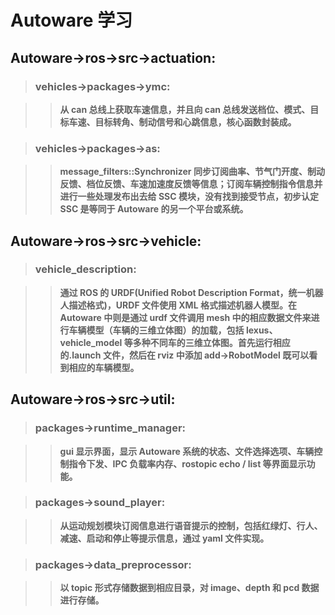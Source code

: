 # Autoware 学习

## Autoware->ros->src->actuation:

> ### vehicles->packages->ymc:

> > **从 can 总线上获取车速信息，并且向 can 总线发送档位、模式、目标车速、目标转角、制动信号和心跳信息，核心函数封装成。**

> ### vehicles->packages->as:

> > **message_filters::Synchronizer 同步订阅曲率、节气门开度、制动反馈、档位反馈、车速加速度反馈等信息；订阅车辆控制指令信息并进行一些处理发布出去给 SSC 模块，没有找到接受节点，初步认定 SSC 是等同于 Autoware 的另一个平台或系统。**

## Autoware->ros->src->vehicle:

> ### vehicle_description:

> > **通过 ROS 的 URDF(Unified Robot Description Format，统一机器人描述格式)，URDF 文件使用 XML 格式描述机器人模型。在 Autoware 中则是通过 urdf 文件调用 mesh 中的相应数据文件来进行车辆模型（车辆的三维立体图）的加载，包括 lexus、vehicle_model 等多种不同车的三维立体图。首先运行相应的.launch 文件，然后在 rviz 中添加 add->RobotModel 既可以看到相应的车辆模型。**

## Autoware->ros->src->util:

> ### packages->runtime_manager:

> > **gui 显示界面，显示 Autoware 系统的状态、文件选择选项、车辆控制指令下发、IPC 负载率内存、rostopic echo / list 等界面显示功能。**

> ### packages->sound_player:

> > **从运动规划模块订阅信息进行语音提示的控制，包括红绿灯、行人、减速、启动和停止等提示信息，通过 yaml 文件实现。**

> ### packages->data_preprocessor:

> > **以 topic 形式存储数据到相应目录，对 image、depth 和 pcd 数据进行存储。**
> 